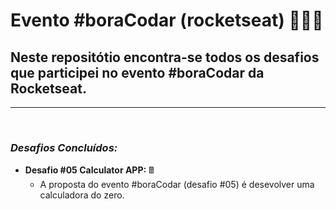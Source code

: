 # **Evento #boraCodar (rocketseat)** 🚀🚀🚀

## Neste repositótio encontra-se todos os desafios que participei no evento #boraCodar da Rocketseat.

---

<br>

### _Desafios Concluídos:_

- **Desafio #05 Calculator APP:** 🖩
  - A proposta do evento #boraCodar (desafio #05) é desevolver uma calculadora do zero.
